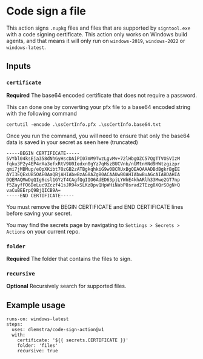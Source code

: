 # Code sign a file

This action signs `.nupkg` files and files that are supported by `signtool.exe` with a code signing certificate. This action only works on Windows build agents, and that means it will only run on `windows-2019`, `windows-2022` or `windows-latest`.

## Inputs

### `certificate`

**Required** The base64 encoded certificate that does not require a password.

This can done one by converting your pfx file to a base64 encoded string with the following command

```
certutil -encode .\ssCertInfo.pfx .\ssCertInfo.base64.txt
```

Once you run the command, you will need to ensure that only the base64 data is saved in your secret as seen here (truncated)

```
-----BEGIN CERTIFICATE-----
5VYbl04ksEja358dNhGyHscDAiPI07mM9TwzLgvMv+72lHbgOZC57QgTTVOSVIzM
fqku3P2y4EP4rXa3efxRtV9U0Iedxn0gYz7qHszBUCVnb/nUMtnHNd9HWtzgizpr
qmi7jMBMup/eOpXKibt7OzGB2zATBgkqhkiG9w0BCRUxBgQEAQAAADBdBgkrBgEE
AYI3EQExUB5OAE0AaQBjAHIAbwBzAG8AZgB0ACAAUwB0AHIAbwBuAGcAIABDAHIA
DQEMAQMwDgQIg6csl1GYzT4CAgfQgIIO6AdED63pjLYWhE4khARlh33Mwe2GT7np
f5ZayfFO6DeLuc9Zczf41sJR94xSLKzDpvQHpWHiNabP8srad2TEzg8XQrSOgN+Q
vaCuBEErpQ9BjQICB9A=
-----END CERTIFICATE-----
```

You must remove the BEGIN CERTIFICATE and END CERTIFICATE lines before saving your secret.

You may find the secrets page by navigating to `Settings > Secrets > Actions` on your current repo.

### `folder`

**Required** The folder that contains the files to sign.

### `recursive`

**Optional** Recursively search for supported files.

## Example usage

```
runs-on: windows-latest
steps:
  uses: dlemstra/code-sign-action@v1
  with:
    certificate: '${{ secrets.CERTIFICATE }}'
    folder: 'files'
    recursive: true
```
